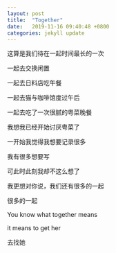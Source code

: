 ```yaml
---
layout: post
title:  "Together"
date:   2019-11-16 09:40:48 +0800
categories: jekyll update
---
```


<p>这算是我们待在一起时间最长的一次</p>
<p>一起去交换闲置</p>
<p>一起去日料店吃午餐</p>
<p>一起去猫与咖啡馆度过午后</p>
<p>一起去吃了一次很腻的粤菜晚餐</p>
<p>我想我已经开始讨厌粤菜了</p>
<p>一开始我觉得我想要记录很多</p>
<p>我有很多想要写</p>
<p>可此时此刻我却不这么想了</p>
<p>我更想对你说，我们还有很多的一起</p>
<p>很多的一起</p>
<p>You know what together means</p>
<p>it means to get her</p>
<p>去找她</p>